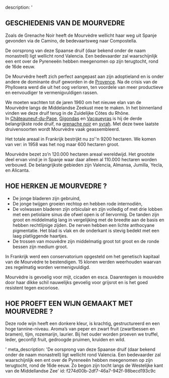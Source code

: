 description: '<h2 class="text-base md:text-lg">GESCHIEDENIS VAN DE MOURVEDRE</h2><p>Zoals de Grenache Noir heeft de Mourvèdre wellicht haar weg uit Spanje gevonden via de Camino, de bedevaartsweg naar Compostella.</p><p>De oorsprong van deze Spaanse druif (daar bekend onder de naam monastrell) ligt wellicht rond Valencia. Een bedevaarder zal waarschijnlijk een ent over de Pyreneeën hebben meegenomen op zijn terugtocht, rond de 16de eeuw.</p><p>De Mourvèdre heeft zich perfect aangepast aan zijn adoptieland en is onder andere de dominante druif geworden in de <a href="/nl/region/coteaux-daix-en-provence">Provence</a>. Na de crisis van de Phylloxera werd die uit het oog verloren, ten voordele van meer productieve en eenvoudiger te vermenigvuldigen rassen.&nbsp;</p><p>We moeten wachten tot de jaren 1960 om het nieuwe elan van de Mourvèdre langs de Middelandse Zeekust mee te maken. In het binnenland vinden we deze druif terug in de Zuidelijke Côtes du Rhône. In&nbsp;<a href="/nl/region/chateauneuf-du-pape">Châteauneuf-du-Pape</a>,&nbsp;<a href="/nl/region/gigondas">Gigondas</a>&nbsp;en&nbsp;<a href="/nl/region/vacqueyras">Vacqueyras</a>&nbsp;is hij de derde belangrijkste rode druif, na&nbsp;<a href="/nl/grape/grenache-noir">grenache noir</a>&nbsp;en&nbsp;<a href="/nl/grape/syrah">syrah</a>. Met deze twee laatste druivensoorten wordt Mourvèdre vaak geassembleerd. </p><p>Het totale areaal in Frankrijk bestrijkt nu zo''n 9200 hectaren. We komen van ver: in 1958 was het nog maar 600 hectaren groot.</p><p>Mourvèdre bezet zo’n 120.000 hectaren areaal wereldwijd. Het grootste deel ervan vind je in Spanje waar daar alleen al 110.000 hectaren worden verbouwd. De belangrijkste gebieden zijn Valencia, Almansa, Jumilla, Yecla, en Alicanta.</p><h2 class="text-base md:text-lg">HOE HERKEN JE MOURVEDRE ?</h2><ul><li>De jonge bladeren zijn gebruind,</li><li>De jonge twijgen groeien rechtop en hebben rode internodiën,</li><li>De volwassen bladeren zijn orbiculair en zijn volledig of met drie lobben met een petiolaire sinus die ofwel open is of liervormig. De tanden zijn groot en middelmatig lang in vergelijking met de breedte aan de basis en hebben rechtlijnige zijden. De nerven hebben een lichte anthocyane pigmentatie. Het blad is vlak en de onderkant is stevig bedekt met een laag platliggende haartjes.</li><li>De trossen van mouvèdre zijn middelmatig groot tot groot en de ronde bessen zijn medium groot.</li></ul><p>In Frankrijk werd een conservatorium opgesteld om het genetisch kapitaal van de Mourvèdre te bestendigen. 15 klonen werden weerhouden waarvan zes regelmatig worden vermenigvuldigd.</p><p>Mourvèdre is gevoelig voor mijt, cicaden en esca. Daarentegen is mouvèdre door haar dikke schil nauwelijks gevoelig voor grijsrot en is het goed resistent tegen excoriose.</p><h2 class="text-base md:text-lg">HOE PROEFT EEN WIJN GEMAAKT MET MOURVEDRE ?</h2><p>Deze rode wijn heeft een donkere kleur, is krachtig, gestructureerd en een hoge tannine-niveau. Aroma’s van peper en zwart fruit (zwartbessen en bramen), tijm, rozemarijn, laurier. Bij het ouder worden proeven we truffel, leder, geconfijt fruit, gedroogde pruimen, kruiden en wild.</p>'
meta_description: 'De oorsprong van deze Spaanse druif (daar bekend onder de naam monastrell) ligt wellicht rond Valencia. Een bedevaarder zal waarschijnlijk een ent over de Pyreneeën hebben meegenomen op zijn terugtocht, rond de 16de eeuw. Zo begon zijn tocht langs de Westelijke kant van de Middellandse Zee'
id: f274d00b-2df7-46a7-942f-98becd193c9c
